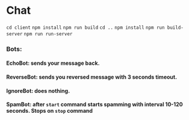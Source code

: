 # Chat

`cd client`
`npm install`
`npm run build`
`cd ..`
`npm install`
`npm run build-server`
`npm run run-server`

### Bots:

#### EchoBot: sends your message back.

#### ReverseBot: sends you reversed message with 3 seconds timeout.

#### IgnoreBot: does nothing.

#### SpamBot: after `start` command starts spamming with interval 10-120 seconds. Stops on `stop` command
